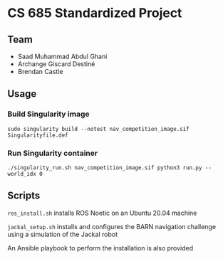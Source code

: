 # CS 685 Standardized Project

## Team

- Saad Muhammad Abdul Ghani
- Archange Giscard Destiné
- Brendan Castle

## Usage

### Build Singularity image

```shell
sudo singularity build --notest nav_competition_image.sif Singularityfile.def
```

### Run Singularity container

```shell
./singularity_run.sh nav_competition_image.sif python3 run.py --world_idx 0
```

## Scripts

`ros_install.sh` installs ROS Noetic on an Ubuntu 20.04 machine

`jackal_setup.sh` installs and configures the BARN navigation challenge using a simulation of the Jackal robot

An Ansible playbook to perform the installation is also provided